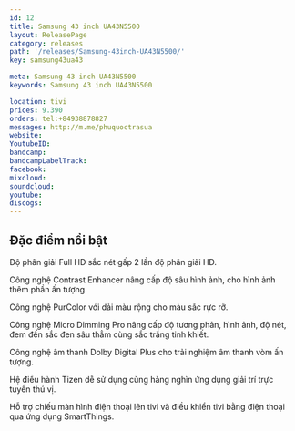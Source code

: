 ```yaml
---
id: 12
title: Samsung 43 inch UA43N5500
layout: ReleasePage
category: releases
path: '/releases/Samsung-43inch-UA43N5500/'
key: samsung43ua43

meta: Samsung 43 inch UA43N5500
keywords: Samsung 43 inch UA43N5500

location: tivi
prices: 9.390
orders: tel:+84938878827
messages: http://m.me/phuquoctrasua
website: 
YoutubeID: 
bandcamp: 
bandcampLabelTrack: 
facebook: 
mixcloud: 
soundcloud: 
youtube: 
discogs: 
---
```



## Đặc điểm nổi bật

Độ phân giải Full HD sắc nét gấp 2 lần độ phân giải HD.

Công nghệ Contrast Enhancer nâng cấp độ sâu hình ảnh, cho hình ảnh thêm phần ấn tượng.

Công nghệ PurColor với dải màu rộng cho màu sắc rực rỡ.

Công nghệ Micro Dimming Pro nâng cấp độ tương phản, hình ảnh, độ nét, đem đến sắc đen sâu thẳm cùng sắc trắng tinh khiết.

Công nghệ âm thanh Dolby Digital Plus cho trải nghiệm âm thanh vòm ấn tượng.

Hệ điều hành Tizen dễ sử dụng cùng hàng nghìn ứng dụng giải trí trực tuyến thú vị.

Hỗ trợ chiếu màn hình điện thoại lên tivi và điều khiển tivi bằng điện thoại qua ứng dụng SmartThings.